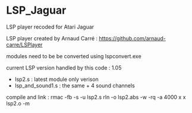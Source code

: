 # LSP_Jaguar
LSP player recoded for Atari Jaguar

LSP player created by Arnaud Carré : https://github.com/arnaud-carre/LSPlayer

modules need to be be converted using lspconvert.exe 

current LSP version handled by this code : 1.05

- lsp2.s : latest module only verison
- lsp_and_sound1.s : the same + 4 sound channels

compile and link : 
    rmac -fb -s -u lsp2.s
    rln -o lsp2.abs -w -rq -a 4000 x x lsp2.o -m 
